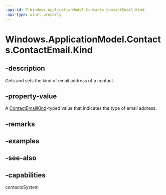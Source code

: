 ```yaml
---
-api-id: P:Windows.ApplicationModel.Contacts.ContactEmail.Kind
-api-type: winrt property
---
```


<!-- Property syntax
public Windows.ApplicationModel.Contacts.ContactEmailKind Kind { get;  set; }
-->

# Windows.ApplicationModel.Contacts.ContactEmail.Kind

## -description
Gets and sets the kind of email address of a contact.

## -property-value
A [ContactEmailKind](contactemailkind.md)-typed value that indicates the type of email address.

## -remarks

## -examples

## -see-also

## -capabilities
contactsSystem
